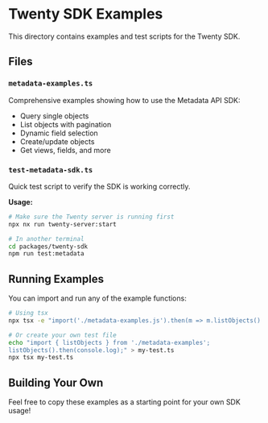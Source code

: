 # Twenty SDK Examples

This directory contains examples and test scripts for the Twenty SDK.

## Files

### `metadata-examples.ts`

Comprehensive examples showing how to use the Metadata API SDK:

- Query single objects
- List objects with pagination
- Dynamic field selection
- Create/update objects
- Get views, fields, and more

### `test-metadata-sdk.ts`

Quick test script to verify the SDK is working correctly.

**Usage:**

```bash
# Make sure the Twenty server is running first
npx nx run twenty-server:start

# In another terminal
cd packages/twenty-sdk
npm run test:metadata
```

## Running Examples

You can import and run any of the example functions:

```bash
# Using tsx
npx tsx -e "import('./metadata-examples.js').then(m => m.listObjects().then(console.log))"

# Or create your own test file
echo "import { listObjects } from './metadata-examples';
listObjects().then(console.log);" > my-test.ts
npx tsx my-test.ts
```

## Building Your Own

Feel free to copy these examples as a starting point for your own SDK usage!

